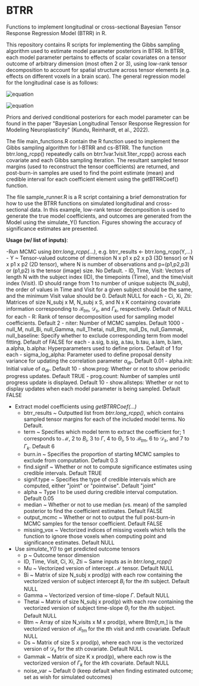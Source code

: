 # BTRR
Functions to implement longitudinal or cross-sectional Bayesian Tensor Response Regression Model (BTRR) in R.

This repository contains R scripts for implementing the Gibbs sampling algorithm used to estimate model parameter posteriors in BTRR. In BTRR, each model parameter pertains to effects of scalar covariates on a tensor outcome of arbitrary dimension (most often 2 or 3), using low-rank tensor decomposition to account for spatial structure across tensor elements (e.g. effects on different voxels in a brain scan). The general regression model for the longitudinal case is as follows:

![equation](https://latex.codecogs.com/svg.image?\mathcal{Y}_{ti}=\mathcal{M}&plus;B_i&plus;(\Gamma&plus;\Theta_i)\times&space;\mathcal{T}_{ti}&plus;\sum_{m=1}^M&space;\mathcal{B}_{tm}&space;c_{i,m}&plus;\sum_{s=1}^S&space;\mathcal{D}_s&space;x_{i,s}&plus;\sum_{k=1}^K&space;\Gamma_k&space;z_{ti,k}&plus;\epsilon_{ti})

![equation](https://latex.codecogs.com/svg.image?\epsilon_{ti}\sim&space;\mathcal{N}(0,\sigma_{ti}^2))

Priors and derived conditional posteriors for each model parameter can be found in the paper "Bayesian Longitudinal Tensor Response Regression for Modeling
Neuroplasticity" (Kundu, Reinhardt, et al., 2022).

The file main_functions.R contain the R function used to implement the Gibbs sampling algorithm for l-BTRR and cs-BTRR. The function btrr.long_rcpp() repeatedly calls on btrr.1var.1visit.1iter_rcpp() across each covariate and each Gibbs sampling iteration. The resultant sampled tensor margins (used to reconstruct the tensor coefficients) are returned, and post-burn-in samples are used to find the point estimate (mean) and credible interval for each coefficient element using the getBTRRCoef() function.

The file sample_runner.R is a R script containing a brief demonstration for how to use the BTRR functions on simulated longitudinal and cross-sectional data. In this example, low-rank tensor decomposition is used to generate the true model coefficients, and outcomes are generated from the Model using the simulate_Y() function. Figures showing the accuracy of significance estimates are presented.

**Usage (w/ list of inputs)**:

  -Run MCMC using *btrr.long_rcpp(...)*, e.g. btrr_results <- btrr.long_rcpp(Y,...)
    - Y ~ Tensor-valued outcome of dimension N x p1 x p2 x p3 (3D tensor) or N x p1 x p2 (2D tensor), where N is number of observations and p=(p1,p2,p3) or (p1,p2) is the tensor (image) size. No Default.
    - ID, Time, Visit: Vectors of length N with the subject index (ID), the timepoints (Time), and the time/visit index (Visit). ID should range from 1 to number of unique subjects (N_subj), the order of values in Time and Visit for a given subject should be the same, and the minimum Visit value should be 0. Default NULL for each
    - Ci, Xi, Zti: Matrices of size N_subj x M, N_subj x S, and N x K containing covariate information corresponding to $\mathcal{B}_{tm}$, $\mathcal{D}_s$, and $\Gamma_k$, respectively. Default of NULL for each
    - R: Rank of tensor decomposition used for sampling model coefficients. Default 2
    - niter: Number of MCMC samples. Default 1000
    - null_M, null_Bi, null_Gamma, null_Thetai, null_Btm, null_Ds, null_Gammak, null_baseline: Specify whether to exclude corresponding term from model fitting. Default of FALSE for each
    - a.sig, b.sig, a.tau, b.tau, a.lam, b.lam, a.alpha, b.alpha: Hyperparameters used to define priors. Default of 1 for each
    - sigma_log_alpha: Parameter used to define proposal density variance for updating the correlation parameter $\alpha_{dr}$. Default 0.01
    - alpha.init: Initial value of $\alpha_{dr}$. Default 10
    - show.prog: Whether or not to show periodic progress updates. Default TRUE
    - prog.count: Number of samples until progress update is displayed. Default 10
    - show.allsteps: Whether or not to display updates when each model parameter is being sampled. Default FALSE
- Extract model coefficients using *getBTRRCoef(...)*
  - btrr_results ~ Outputted list from *btrr.long_rcpp()*, which contains sampled tensor margins for each of the included model terms. No Default.
  - term ~ Specifies which model term to extract the coefficient for; 1 corresponds to $\mathcal{M}$, 2 to $B_i$, 3 to $\Gamma$, 4 to $\Theta_i$, 5 to $\mathcal{B}_{tm}$, 6 to $\mathcal{D}_s$, and 7 to $\Gamma_k$. Default 6
  - burn.in ~ Specifies the proportion of starting MCMC samples to exclude from computation. Default 0.3
  - find.signif ~ Whether or not to compute significance estimates using credible intervals. Default TRUE
  - signif.type ~ Specifies the type of credible intervals which are computed, either "joint" or "pointwise". Default "joint"
  - alpha ~ Type I to be used during credible interval computation. Default 0.05
  - median ~ Whether or not to use median (vs. mean) of the sampled posterior to find the coefficient estimates. Default FALSE
  - output_mcmc ~ Whether or not to output the full post-burn-in MCMC samples for the tensor coefficient. Default FALSE
  - missing_vox ~ Vectorized indices of missing voxels which tells the function to ignore those voxels when computing point and significance estimates. Default NULL
- Use *simulate_Y()* to get predicted outcome tensors
  - p ~ Outcome tensor dimension
  - ID, Time, Visit, Ci, Xi, Zti ~ Same inputs as in *btrr.long_rcpp()*
  - Mu ~ Vectorized version of intercept $\mathcal{M}$ tensor. Default NULL
  - Bi ~ Matrix of size N_subj x prod(p) with each row containing the vectorized version of subject intercept $B_i$ for the $i$th subject. Default NULL
  - Gamma ~ Vectorized version of time-slope $\Gamma$. Default NULL
  - Thetai ~ Matrix of size N_subj x prod(p) with each row containing the vectorized version of subject time-slope $\Theta_i$ for the $i$th subject. Default NULL
  - Btm ~ Array of size N_visits x M x prod(p), where Btm[t,m,] is the vectorized version of $\mathcal{B}_{tm}$ for the $t$th visit and $m$th covariate. Default NULL
  - Ds ~ Matrix of size S x prod(p), where each row is the vectorized version of $\mathcal{D}_s$ for the $s$th covariate. Default NULL
  - Gammak ~ Matrix of size K x prod(p), where each row is the vectorized version of $\Gamma_k$ for the $k$th covariate. Default NULL
  - noise_var ~ Default 0 (keep default when finding estimated outcome; set as wish for simulated outcomes)

